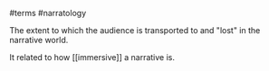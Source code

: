 #terms #narratology 

The extent to which the audience is transported to and "lost" in the narrative world.

It related to how [[immersive]] a narrative is. 